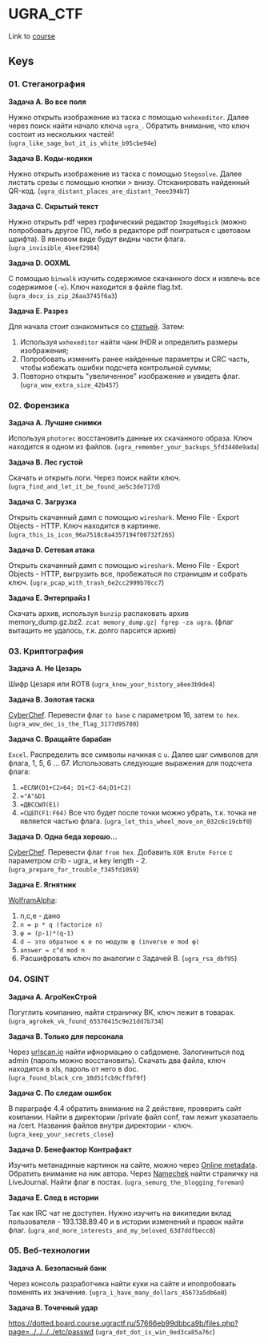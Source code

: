 # **UGRA_CTF**
Link to [course](https://course.ugractf.ru)

## **Keys**

### **01. Стеганография**

**Задача А. Во все поля**

Нужно открыть изображение из таска с помощью `wxhexeditor`. Далее через поиск найти начало ключа `ugra_`. Обратить внимание, что ключ состоит из нескольких частей!
(`ugra_like_sage_but_it_is_white_b95cbe94e`)

**Задача B. Коды-кодики**

Нужно открыть изображение из таска с помощью `Stegsolve`. Далее листать срезы с помощью кнопки > внизу. Отсканировать найденный QR-код.
(`ugra_distant_places_are_distant_7eee394b7`)

**Задача C. Скрытый текст**

Нужно открыть pdf через графический редактор `ImageMagick` (можно попробовать другое ПО, либо в редакторе pdf поиграться с цветовом шрифта). В явновом виде будут видны части флага.
(`ugra_invisible_4beef2984`)

**Задача D. OOXML**

С помощью `binwalk` изучить содержимое скачанного docx и извлечь все содержимое (`-e`). Ключ находится в файле flag.txt.
(`ugra_docx_is_zip_26aa3745f6a3`)

**Задача E. Разрез**

Для начала стоит ознакомиться со [статьей](https://habr.com/ru/articles/130472/). Затем:
1. Используя `wxhexeditor` найти чанк IHDR и определить размеры изображения;
2. Попробовать изменить ранее найденные параметры и CRC часть, чтобы избежать ошибки подсчета контрольной суммы;
3. Повторно открыть "увеличенное" изображение и увидеть флаг.
(`ugra_wow_extra_size_42b457`)

### **02. Форензика**

**Задача А. Лучшие снимки**

Используя `photorec` восстановить данные их скачанного образа. Ключ находится в одном из файлов.
(`ugra_remember_your_backups_5fd3440e9ada`)

**Задача B. Лес густой**

Скачать и открыть логи. Через поиск найти ключ.
(`ugra_find_and_let_it_be_found_ae5c3de717d`)

**Задача C. Загрузка**

Открыть скачанный дамп с помощью `wireshark`. Меню File - Export Objects - HTTP. Ключ находится в картинке.
(`ugra_this_is_icon_96a7518c8a4357194f00732f265`)

**Задача D. Сетевая атака**

Открыть скачанный дамп с помощью `wireshark`. Меню File - Export Objects - HTTP, выгрузить все, пробежаться по страницам и собрать ключ.
(`ugra_pcap_with_trash_6e2cc2999b78cc7`)

**Задача E. Энтерпрайз I**

Скачать архив, используя `bunzip` распаковать архив memory_dump.gz.bz2. `zcat memory_dump.gz| fgrep -za ugra`.
(флаг вытащить не удалось, т.к. долго парсится архив)

### **03. Криптография**

**Задача А. Не Цезарь** 

Шифр Цезаря или ROT8
(`ugra_know_your_history_a6ee3b9de4`)

**Задача B. Золотая таска**

[CyberChef](https://gchq.github.io/CyberChef/). Перевести флаг `to base` с параметром 16, затем `to hex`.
(`ugra_wow_dec_is_the_flag_3177d95780`)

**Задача C. Вращайте барабан** 

`Excel`. Распределить все символы начиная с `u`. Далее шаг символов для флага, 1, 5, 6 ... 67.
Использовать следующие выражения для подсчета флага:
1. `=ЕСЛИ(D1+C2>64; D1+C2-64;D1+C2)`
2. `="A"&D1`
3. `=ДВССЫЛ(E1)`
4. `=СЦЕП(F1:F64)`
Все что будет после точки можно убрать, т.к. точка не является частью флага.
(`ugra_let_this_wheel_move_on_032c6c19cbf0`)

**Задача D. Одна беда хорошо…**

[CyberChef](https://gchq.github.io/CyberChef/). Перевести флаг `from hex`. Добавить `XOR Brute Force` с параметром crib - ugra_ и key length - 2.
(`ugra_prepare_for_trouble_f345fd1059`)

**Задача E. Ягнятник**

[WolframAlpha](https://www.wolframalpha.com/):
1. n,c,e - дано
2. `n = p * q (factorize n)`
3. `φ = (p-1)*(q-1)`
4. `d — это обратное к e по модулю φ (inverse e mod φ)`
5. `answer = c^d mod n`
6. Расшифровать ключ по аналогии с Задачей B.
(`ugra_rsa_dbf95`)


### **04. OSINT**

**Задача А. АгроКекСтрой**

Погуглить компанию, найти страничку ВК, ключ лежит в товарах.
(`ugra_agrokek_vk_found_65570415c9e21dd7b734`)

**Задача B. Только для персонала**

Через [urlscan.io](urlscan.io) найти ифнормацию о сабдомене. Залогиниться под admin (пароль можно восстановить). Скачать два файла, ключ находится в xls, пароль от него в doc.
(`ugra_found_black_crm_10d51fcb9cffbf9f`)

**Задача C. По следам ошибок**

В параграфе 4.4 обратить внимание на 2 действие, проверить сайт компании. Найти в директории /private файл conf, там лежит указатаель на /cert. Названия файлов внутри директории - ключ.
(`ugra_keep_your_secrets_close`)

**Задача D. Бенефактор Контрафакт**

Изучить метанаднные картинок на сайте, можно через [Online metadata](https://online-metadata.com/). Обратить внимание на ник автора. Через [Namechek](https://namechk.com/) найти страничку на LiveJournal. Найти флаг в постах.
(`ugra_semurg_the_blogging_foreman`)

**Задача E. След в истории**

Так как IRC чат не доступен. Нужно изучить на википедии вклад пользователя - 193.138.89.40 и в истории изменений и правок найти флаг.
(`ugra_and_more_interests_and_my_beloved_63d7ddfbecc8`)


### **05. Веб-технологии**

**Задача А. Безопасный банк**

Через консоль разработчика найти куки на сайте и ипопробовать поменять их значение.
(`ugra_i_have_many_dollars_45673a5db6e0`)

**Задача B. Точечный удар**

https://dotted.board.course.ugractf.ru/57666eb99dbbca9b/files.php?page=../../../../etc/passwd
(`ugra_dot_dot_is_win_9ed3ca85a76c`)
